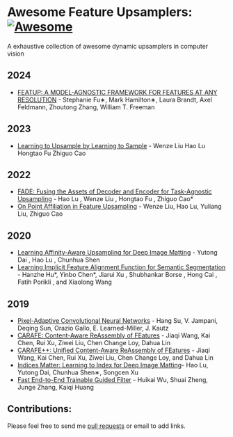 # Awesome Feature Upsamplers: [![Awesome](https://cdn.rawgit.com/sindresorhus/awesome/d7305f38d29fed78fa85652e3a63e154dd8e8829/media/badge.svg)](https://github.com/sindresorhus/awesome)

A exhaustive collection of awesome dynamic upsamplers in computer vision

## 2024

- [FEATUP: A MODEL-AGNOSTIC FRAMEWORK FOR FEATURES AT ANY RESOLUTION](https://arxiv.org/pdf/2403.10516.pdf) - Stephanie Fu∗, Mark Hamilton∗, Laura Brandt, Axel Feldmann, Zhoutong Zhang, William T. Freeman

## 2023

- [Learning to Upsample by Learning to Sample](https://arxiv.org/pdf/2308.15085.pdf) - Wenze Liu Hao Lu Hongtao Fu Zhiguo Cao

## 2022

- [FADE: Fusing the Assets of Decoder and Encoder for Task-Agnostic Upsampling](https://arxiv.org/pdf/2207.10392.pdf) - Hao Lu , Wenze Liu , Hongtao Fu , Zhiguo Cao*
- [On Point Affiliation in Feature Upsampling](https://arxiv.org/pdf/2307.08198.pdf) - Wenze Liu, Hao Lu, Yuliang Liu, Zhiguo Cao

## 2020

- [Learning Affinity-Aware Upsampling for Deep Image Matting](https://arxiv.org/pdf/2011.14288.pdf) - Yutong Dai , Hao Lu , Chunhua Shen
- [Learning Implicit Feature Alignment Function for Semantic Segmentation](https://arxiv.org/pdf/2206.08655.pdf) - Hanzhe Hu*, Yinbo Chen*, Jiarui Xu , Shubhankar Borse , Hong Cai , Fatih Porikli , and Xiaolong Wang

## 2019

- [Pixel-Adaptive Convolutional Neural Networks](https://arxiv.org/pdf/1904.05373.pdf) - Hang Su, V. Jampani, Deqing Sun, Orazio Gallo, E. Learned-Miller, J. Kautz
- [CARAFE: Content-Aware ReAssembly of FEatures](https://arxiv.org/pdf/1905.02188) - Jiaqi Wang, Kai Chen, Rui Xu, Ziwei Liu, Chen Change Loy, Dahua Lin
- [CARAFE++: Unified Content-Aware ReAssembly of FEatures](https://arxiv.org/pdf/2012.04733.pdf) - Jiaqi Wang, Kai Chen, Rui Xu, Ziwei Liu, Chen Change Loy, and Dahua Lin
- [Indices Matter: Learning to Index for Deep Image Matting](https://arxiv.org/pdf/1908.00672.pdf)- Hao Lu, Yutong Dai, Chunhua Shen∗, Songcen Xu
- [Fast End-to-End Trainable Guided Filter](https://arxiv.org/pdf/1803.05619.pdf) - Huikai Wu, Shuai Zheng, Junge Zhang, Kaiqi Huang

## Contributions:

Please feel free to send me [pull requests](https://github.com/jbhuang0604/awesome-computer-vision/pulls) or email to add links.
